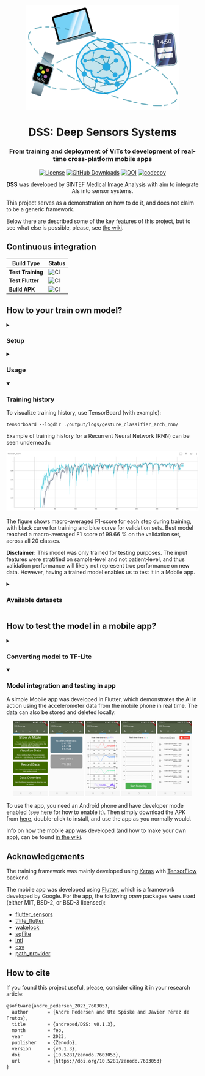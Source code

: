 <div align="center">
    <img src="assets/sketch.png" alt="drawing" width="400">
</div>
<div align="center">
<h1 align="center">DSS: Deep Sensors Systems</h1>
<h3 align="center">From training and deployment of ViTs to development of real-time cross-platform mobile apps</h3>

[![License](https://img.shields.io/badge/License-MIT-green.svg)](https://opensource.org/licenses/MIT)
[![GitHub Downloads](https://img.shields.io/github/downloads/andreped/DSS/total?label=GitHub%20downloads&logo=github)](https://github.com/andreped/DSS/releases)
[![DOI](https://zenodo.org/badge/DOI/10.5281/zenodo.7568040.svg)](https://doi.org/10.5281/zenodo.7568040)
[![codecov](https://codecov.io/gh/andreped/DSS/branch/main/graph/badge.svg?token=Nf2GKXXYXE)](https://codecov.io/gh/andreped/DSS)

**DSS** was developed by SINTEF Medical Image Analysis with aim to integrate AIs into sensor systems.
</div>

This project serves as a demonstration on how to do it, and does not claim to be a generic framework.

Below there are described some of the key features of this project, but to see what else is possible, please, see [the wiki](https://github.com/andreped/DSS/wiki).

## Continuous integration

| Build Type | Status |
| - | - |
| **Test Training** | ![CI](https://github.com/andreped/DSS/workflows/Test%20Training/badge.svg) |
| **Test Flutter** | ![CI](https://github.com/andreped/DSS/workflows/Test%20Flutter/badge.svg)|
| **Build APK** | ![CI](https://github.com/andreped/DSS/workflows/Build%20APK/badge.svg) |


## How to your train own model?

<details>
<summary>

### Setup</summary>

When using this framework, it is a good idea to setup a virtual environment:
```
virtualenv -ppython3 venv --clear
source venv/bin/activate
pip install -r requirements.txt
```

Tested with Python 3.7.9, on Win10, macOS, and Ubuntu Linux operating systems.

Note that to activate the virtual environment on Windows instead run `./venv/Scripts/activate`.

</details>


<details>
<summary>

### Usage</summary>

To train a model, simply run:
```
python main.py
```

The script supports multiple arguments. To see supported arguments, run `python main.py -h`.

</details>


<details open>
<summary>

### Training history</summary>

To visualize training history, use TensorBoard (with example):
```
tensorboard --logdir ./output/logs/gesture_classifier_arch_rnn/
```

Example of training history for a Recurrent Neural Network (RNN) can be seen underneath:

<img src="assets/RNN_training_curve.png">

The figure shows macro-averaged F1-score for each step during training, with black curve for training and blue curve for validation sets.
Best model reached a macro-averaged F1 score of 99.66 % on the validation set, across all 20 classes.

**Disclaimer:** This model was only trained for testing purposes. The input features were stratified on sample-level and not patient-level, and thus validation performance will likely not represent true performance on new data. However, having a trained model enables us to test it in a Mobile app.

</details>


<details>
<summary>

### Available datasets</summary>

#### SmartWatch Gestures

The current data used to train the AI model is the SmartWatch Gestures dataset,
which is available in [tensorflow-datasets](https://www.tensorflow.org/datasets/catalog/smartwatch_gestures). The dataset has the
following structure:
```
FeaturesDict({
    'attempt': tf.uint8,
    'features': Sequence({
        'accel_x': tf.float64,
        'accel_y': tf.float64,
        'accel_z': tf.float64,
        'time_event': tf.uint64,
        'time_millis': tf.uint64,
        'time_nanos': tf.uint64,
    }),
    'gesture': ClassLabel(shape=(), dtype=tf.int64, num_classes=20),
    'participant': tf.uint8,
})
```
</details>


## How to test the model in a mobile app?

<details>
<summary>

### Converting model to TF-Lite</summary>

In order to be able to use the trained model in a mobile app, it is necessary to convert the model to a compatible format. TensorFlow Lite is an inference engine tailored for mobile devices. To convert the model to TF-Lite, simply run this command:

```
python dss/keras2tflite.py -m /path/to/pretrained/saved_model/ -o /path/to/save/converted/model.tflite
```

</details>


<details open>
<summary>

### Model integration and testing in app</summary>

A simple Mobile app was developed in Flutter, which demonstrates the AI in action using the accelerometer data from the mobile phone in real time. The data can also be stored and deleted locally.

<p align="center" width="100%">
<img src="sw_app/assets/HomeScreen.jpg" width="18%" height="20%"> <img src="sw_app/assets/Prediction.jpg" width="18%" height="20%"> <img src="sw_app/assets/ChartWithFPS.jpg" width="18%" height="20%">
<img src="sw_app/assets/Recording.jpg" width="18%" height="20%"> <img src="sw_app/assets/Database.jpg" width="18%" height="20%">
</p>

To use the app, you need an Android phone and have developer mode enabled (see [here](https://developer.android.com/studio/debug/dev-options) for how to enable it). Then simply download the APK from [here](https://github.com/andreped/DSS/releases), double-click to install, and use the app as you normally would.

Info on how the mobile app was developed (and how to make your own app), can be found [in the wiki](https://github.com/andreped/DSS/wiki/Getting-started-with-mobile-development).

</details>

## Acknowledgements

The training framework was mainly developed using [Keras](https://github.com/keras-team/keras) with [TensorFlow](https://github.com/tensorflow/tensorflow) backend.

The mobile app was developed using [Flutter](https://github.com/flutter/flutter), which is a framework developed by Google.
For the app, the following _open_ packages were used (either MIT, BSD-2, or BSD-3 licensed):
* [flutter_sensors](https://pub.dev/packages/flutter_sensors)
* [tflite_flutter](https://pub.dev/packages/tflite_flutter)
* [wakelock](https://pub.dev/packages/wakelock)
* [sqflite](https://pub.dev/packages/sqflite)
* [intl](https://pub.dev/packages/intl)
* [csv](https://pub.dev/packages/csv)
* [path_provider](https://pub.dev/packages/path_provider)

## How to cite

If you found this project useful, please, consider citing it in your research article:

```
@software{andre_pedersen_2023_7603053,
  author       = {André Pedersen and Ute Spiske and Javier Pérez de Frutos},
  title        = {andreped/DSS: v0.1.3},
  month        = feb,
  year         = 2023,
  publisher    = {Zenodo},
  version      = {v0.1.3},
  doi          = {10.5281/zenodo.7603053},
  url          = {https://doi.org/10.5281/zenodo.7603053}
}
```

